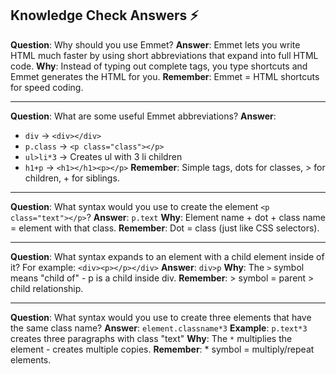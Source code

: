 ## Knowledge Check Answers ⚡

**Question**: Why should you use Emmet?
**Answer**: Emmet lets you write HTML much faster by using short abbreviations that expand into full HTML code.
**Why**: Instead of typing out complete tags, you type shortcuts and Emmet generates the HTML for you.
**Remember**: Emmet = HTML shortcuts for speed coding.

---

**Question**: What are some useful Emmet abbreviations?
**Answer**: 
- `div` → `<div></div>`
- `p.class` → `<p class="class"></p>`
- `ul>li*3` → Creates ul with 3 li children
- `h1+p` → `<h1></h1><p></p>`
**Remember**: Simple tags, dots for classes, > for children, + for siblings.

---

**Question**: What syntax would you use to create the element `<p class="text"></p>`?
**Answer**: `p.text`
**Why**: Element name + dot + class name = element with that class.
**Remember**: Dot = class (just like CSS selectors).

---

**Question**: What syntax expands to an element with a child element inside of it? For example: `<div><p></p></div>`
**Answer**: `div>p`
**Why**: The `>` symbol means "child of" - p is a child inside div.
**Remember**: > symbol = parent > child relationship.

---

**Question**: What syntax would you use to create three elements that have the same class name?
**Answer**: `element.classname*3`
**Example**: `p.text*3` creates three paragraphs with class "text"
**Why**: The `*` multiplies the element - creates multiple copies.
**Remember**: * symbol = multiply/repeat elements.